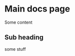 Main docs page
===========================
Some content

Sub heading
-----------------------------
some stuff